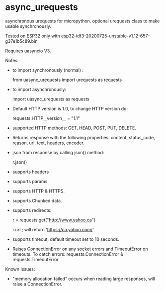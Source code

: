 # async_urequests

asynchronous urequests for micropython. optional urequests class to make usable synchronously.

Tested on ESP32 only with esp32-idf3-20200725-unstable-v1.12-657-g37e1b5c89.bin

Requires uasyncio V3.

Notes:
- to import synchronously (normal) :

  from uasync_urequests import urequests as requests
  
- to import asynchronously: 

  import uasync_urequests as requests
  
- Default HTTP version is 1.0, to change HTTP version do: 

  requests.HTTP__version__ = "1.1"
  
- supported HTTP methods: GET, HEAD, POST, PUT, DELETE.
- Returns response with the following properties: content, status_code, reason, url, text, headers, encoder.
- json from response by calling json() method:

  r.json()
  
- supports headers
- supports params
- supports HTTP & HTTPS.
- supports Chunked data.
- supports redirects: 

  r = requests.get("http://www.yahoo.ca")
  
  r.url ; will return 'https://ca.yahoo.com/'
  
- supports timeout, default timeout set to 10 seconds.
- Raises ConnectionError on any socket errors and TimeoutError on timeouts. To catch errors: requests.ConnectionError & requests.TimeoutError.

Known Issues:
- "memory allocation failed" occurs when reading large responses, will raise a ConnectionError.
